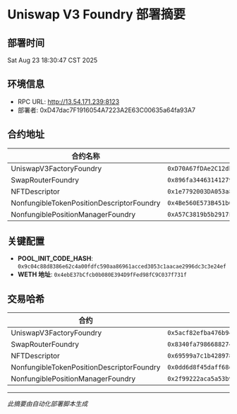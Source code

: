 # Uniswap V3 Foundry 部署摘要

## 部署时间
Sat Aug 23 18:30:47 CST 2025

## 环境信息
- RPC URL: http://13.54.171.239:8123
- 部署者: 0xD47dac7F1916054A7223A2E63C00635a64fa93A7

## 合约地址

| 合约名称 | 地址 |
|---------|------|
| UniswapV3FactoryFoundry | `0xD70A67fDAe2C12dbc0AB691f67775352102a3d0b` |
| SwapRouterFoundry | `0x896fa34463141279FD9Ec57477538a02aCF07577` |
| NFTDescriptor | `0x1e7792003DA053a85f4d59De81f4CD7c1E85Fd3e` |
| NonfungibleTokenPositionDescriptorFoundry | `0x4Be560E573B451b049d1a2fb58265f31E733E6F2` |
| NonfungiblePositionManagerFoundry | `0xA57C3819b5b2917FbFae4441E38DB98AC47Ae09b` |

## 关键配置

- **POOL_INIT_CODE_HASH**: `0x9c04c88d8386e62c4a00fdfc590aa86961acced3053c1aacae2996dc3c3e24ef`
- **WETH 地址**: `0x4ebE37bCfcb0b080E394D9fFed98fC9C037f731f`

## 交易哈希

| 合约 | 交易哈希 |
|------|----------|
| UniswapV3FactoryFoundry | `0x5acf82efba476b94f88e75fbdf2d0684f201ef1870e94a5ccda1b66c28f7551d` |
| SwapRouterFoundry | `0x8340fa7986688274d01c053e61025244a9d3532e6fa9368321b839670f17eb63` |
| NFTDescriptor | `0x69599a7c1b42897806ad21d90021827fa793b6621fe742522f7528ff92a44232` |
| NonfungibleTokenPositionDescriptorFoundry | `0x0dd6d8f45daff68d4683f27438ecd3e6abbf4ace5bd5befcaec06e59422d7e5d` |
| NonfungiblePositionManagerFoundry | `0x2f99222aca5a53b9231243d976f39d24975ff2410d8edd02671231c34f531f52` |

---

*此摘要由自动化部署脚本生成*
